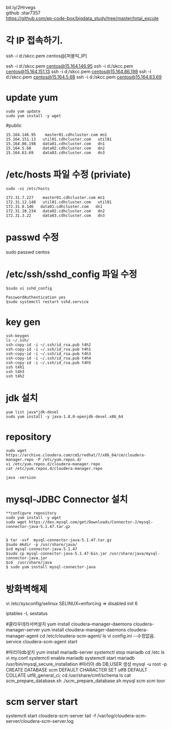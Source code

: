 
bit.ly/2Hrvegs \
github :star7357 \
https://github.com/ep-code-box/bigdata_study/tree/master/total_excute

# 각 IP 접속하기.
ssh -i d:/skcc.pem centos@[퍼블릭_IP]

ssh -i d:/skcc.pem centos@15.164.146.95
ssh -i d:/skcc.pem centos@15.164.151.13
ssh -i d:/skcc.pem centos@15.164.86.198
ssh -i d:/skcc.pem centos@15.164.5.68
ssh -i d:/skcc.pem centos@15.164.63.69

# update yum
```
sudo yum update
sudo yum install -y wget
```
#public 
```
15.164.146.95    master01.cdhcluster.com mn1
15.164.151.13   util01.cdhcluster.com   util01
15.164.86.198   data01.cdhcluster.com   dn1
15.164.5.68     data02.cdhcluster.com   dn2
15.164.63.69    data03.cdhcluster.com   dn3
```
# /etc/hosts 파일 수정 (priviate)
```
sudo -vi /etc/hosts 

172.31.7.227    master01.cdhcluster.com mn1
172.31.12.148   util01.cdhcluster.com   util01
172.31.8.146   data01.cdhcluster.com   dn1
172.31.10.234   data02.cdhcluster.com   dn2
172.31.3.22     data03.cdhcluster.com   dn3

```

# passwd 수정
sudo passwd centos

# /etc/ssh/sshd_config 파일 수정
```
$sudo vi sshd_config

PasswordAuthentication yes
$sudo systemctl restart sshd.service
```

# key gen
```
ssh-keygen
ls ~/.ssh/
ssh-copy-id -i ~/.ssh/id_rsa.pub t4h2
ssh-copy-id -i ~/.ssh/id_rsa.pub t4h1
ssh-copy-id -i ~/.ssh/id_rsa.pub t4h3
ssh-copy-id -i ~/.ssh/id_rsa.pub t4h4
ssh-copy-id -i ~/.ssh/id_rsa.pub t4h5
ssh t4h1
ssh t4h3
ssh t4h2
```


# jdk 설치 
```
yum list java*jdk-devel
sudo yum install -y java-1.8.0-openjdk-devel.x86_64
```

# repository
```
sudo wget https://archive.cloudera.com/cm5/redhat/7/x86_64/cm/cloudera-manager.repo -P /etc/yum.repos.d/
vi /etc/yum.repos.d/cloudera-manager.repo
cat /etc/yum.repos.d/cloudera-manager.repo

java -version

```
# mysql-JDBC Connector 설치 
```
**configure repository 
sudo yum install -y wget
sudo wget https://dev.mysql.com/get/Downloads/Connector-J/mysql-connector-java-5.1.47.tar.gz


$ tar -xvf  mysql-connector-java-5.1.47.tar.gz
$sudo mkdir -p /usr/share/java/
$cd mysql-connector-java-5.1.47
$sudo cp mysql-connector-java-5.1.47-bin.jar /usr/share/java/mysql-connector-java.jar
$cd  /usr/share/java
$ sudo yum install mysql-connector-java
```

# 방화벽해제

vi /etc/sysconfig/selinux
SELINUX=enforcing => disabled
init 6

iptables -L
sestatus

#클라우데라서버설치
yum install cloudera-manager-daemons cloudera-manager-server
yum install cloudera-manager-daemons cloudera-manager-agent
cd /etc/cloudera-scm-agent/
ls
vi config.ini  --수정없음.
service cloudera-scm-agent start

#마리아db설치
yum install mariadb-server
systemctl stop mariadb
cd /etc
ls
vi my.conf
systemctl enable mariadb
systemctl start mariadb
/usr/bin/mysql_secure_installation
#마리아 db DB,USER 생성
mysql -u root -p
CREATE DATABASE scm DEFAULT CHARACTER SET utf8 DEFAULT COLLATE utf8_general_ci;
cd /usr/share/cmf/schema
ls
cat scm_prepare_database.sh
./scm_prepare_database.sh mysql scm scm toor

# scm server start
systemctl start cloudera-scm-server
tail -f /var/log/cloudera-scm-server/cloudera-scm-server.log
 